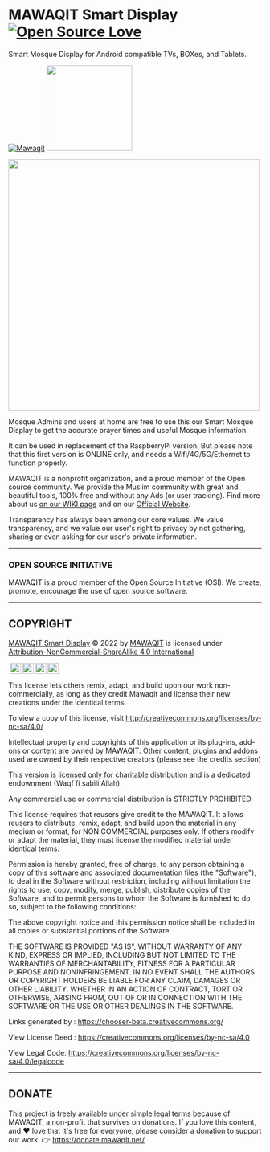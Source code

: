 # MAWAQIT Smart Display [![Open Source Love](https://badges.frapsoft.com/os/v2/open-source.svg?v=103)](https://github.com/ellerbrock/open-source-badges/)
Smart Mosque Display for Android compatible TVs, BOXes, and Tablets.

<a href="https://wiki.mawaqit.net/">![Mawaqit](assets/img/logo/logo-mawaqit-2022-horizontal.png "Mawaqit logo")</a> <a href="https://opensource.org/"><img src="https://user-images.githubusercontent.com/33727630/152268395-25a1f2e8-92a7-4690-9f85-857fd9936d93.png" height="170" /></a>

<img src="https://i0.wp.com/beta.mawaqit.net/wp-content/uploads/2023/02/a1e3e-tv_screen-right.png" width="500"/>


Mosque Admins and users at home are free to use this our Smart Mosque Display to get the accurate prayer times and useful Mosque information.

It can be used in replacement of the RaspberryPi version. But please note that this first version is ONLINE only, and needs a Wifi/4G/5G/Ethernet to function properly.

MAWAQIT is a nonprofit organization, and a proud member of the Open source community. We provide the Muslim community with great and beautiful tools, 100% free and without any Ads (or user tracking). Find more about us <a href="https://wiki.mawaqit.net/">on our WIKI page</a> and on our <a href="https://mawaqit.net/">Official Website</a>. 

Transparency has always been among our core values. We value transparency, and we value our user's right to privacy by not gathering, sharing or even asking for our user's private information.

___
### OPEN SOURCE INITIATIVE
MAWAQIT is a proud member of the Open Source Initiative (OSI). We create, promote, encourage the use of open source software.
___
## COPYRIGHT
<p xmlns:cc="http://creativecommons.org/ns#" xmlns:dct="http://purl.org/dc/terms/"><a property="dct:title" rel="cc:attributionURL" href="https://github.com/mawaqit/android-tv">MAWAQIT Smart Display</a> © 2022 by <a rel="cc:attributionURL dct:creator" property="cc:attributionName" href="https://mawaqit.net">MAWAQIT</a> is licensed under <a href="http://creativecommons.org/licenses/by-nc-sa/4.0/?ref=chooser-v1" target="_blank" rel="license noopener noreferrer" style="display:inline-block;">Attribution-NonCommercial-ShareAlike 4.0 International</a>

<img style="height:22px!important;margin-left:3px;vertical-align:text-bottom;" src="https://mirrors.creativecommons.org/presskit/icons/cc.svg?ref=chooser-v1"><img style="height:22px!important;margin-left:3px;vertical-align:text-bottom;" src="https://mirrors.creativecommons.org/presskit/icons/by.svg?ref=chooser-v1"><img style="height:22px!important;margin-left:3px;vertical-align:text-bottom;" src="https://mirrors.creativecommons.org/presskit/icons/nc.svg?ref=chooser-v1"><img style="height:22px!important;margin-left:3px;vertical-align:text-bottom;" src="https://mirrors.creativecommons.org/presskit/icons/sa.svg?ref=chooser-v1"></p>

This license lets others remix, adapt, and build upon our work non-commercially, as long as they credit Mawaqit and license their new creations under the identical terms.

To view a copy of this license, visit http://creativecommons.org/licenses/by-nc-sa/4.0/

Intellectual property and copyrights of this application or its plug-ins, add-ons or content are owned by MAWAQIT.
Other content, plugins and addons used are owned by their respective creators (please see the credits section)

This version is licensed only for charitable distribution and is a dedicated endownment (Waqf fi sabili Allah).

Any commercial use or commercial distribution is STRICTLY PROHIBITED.

This license requires that reusers give credit to the MAWAQIT. It allows reusers to distribute, remix, adapt, and build upon the material in any medium or format, for NON COMMERCIAL purposes only. If others modify or adapt the material, they must license the modified material under identical terms.

Permission is hereby granted, free of charge, to any person obtaining a copy of this software and associated documentation files (the "Software"), to deal in the Software without restriction, including without limitation the rights to use, copy, modify, merge, publish, distribute copies of the Software, and to permit persons to whom the Software is furnished to do so, subject to the following conditions:

The above copyright notice and this permission notice shall be included in all copies or substantial portions of the Software.

THE SOFTWARE IS PROVIDED "AS IS", WITHOUT WARRANTY OF ANY KIND, EXPRESS OR IMPLIED, INCLUDING BUT NOT LIMITED TO THE WARRANTIES OF MERCHANTABILITY, FITNESS FOR A PARTICULAR PURPOSE AND NONINFRINGEMENT. IN NO EVENT SHALL THE AUTHORS OR COPYRIGHT HOLDERS BE LIABLE FOR ANY CLAIM, DAMAGES OR OTHER LIABILITY, WHETHER IN AN ACTION OF CONTRACT, TORT OR OTHERWISE, ARISING FROM, OUT OF OR IN CONNECTION WITH THE SOFTWARE OR THE USE OR OTHER DEALINGS IN THE SOFTWARE.

Links generated by :
https://chooser-beta.creativecommons.org/

View License Deed :
https://creativecommons.org/licenses/by-nc-sa/4.0

View Legal Code:
https://creativecommons.org/licenses/by-nc-sa/4.0/legalcode

___
## DONATE
This project is freely available under simple legal terms because of MAWAQIT, a non-profit that survives on donations. If you love this content, and ❤️ love that it's free for everyone, please consider a donation to support our work.
👉 https://donate.mawaqit.net/ 
